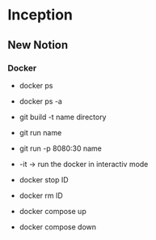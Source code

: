 # Inception

## New Notion

### Docker

- docker ps
- docker ps -a
- git build -t name directory
- git run name
- git run -p 8080:30 name
- -it -> run the docker in interactiv mode
- docker stop ID
- docker rm ID

- docker compose up
- docker compose down